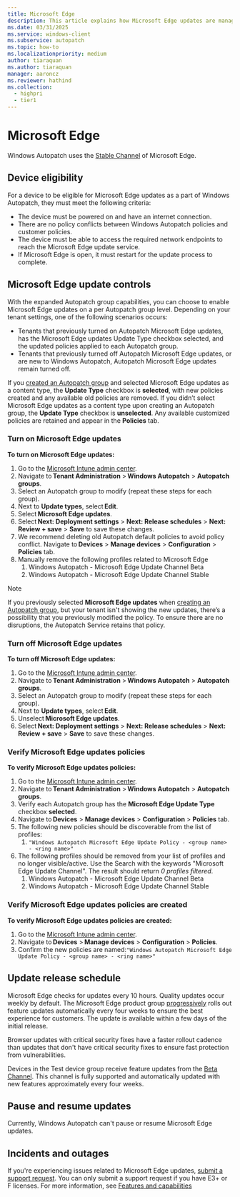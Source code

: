 ```yaml
---
title: Microsoft Edge
description: This article explains how Microsoft Edge updates are managed in Windows Autopatch
ms.date: 03/31/2025
ms.service: windows-client
ms.subservice: autopatch
ms.topic: how-to
ms.localizationpriority: medium
author: tiaraquan
ms.author: tiaraquan
manager: aaroncz
ms.reviewer: hathind
ms.collection:
  - highpri
  - tier1
---
```


# Microsoft Edge

Windows Autopatch uses the [Stable Channel](/deployedge/microsoft-edge-channels#stable-channel) of Microsoft Edge.

## Device eligibility

For a device to be eligible for Microsoft Edge updates as a part of Windows Autopatch, they must meet the following criteria:

- The device must be powered on and have an internet connection.
- There are no policy conflicts between Windows Autopatch policies and customer policies.
- The device must be able to access the required network endpoints to reach the Microsoft Edge update service.
- If Microsoft Edge is open, it must restart for the update process to complete.

## Microsoft Edge update controls

With the expanded Autopatch group capabilities, you can choose to enable Microsoft Edge updates on a per Autopatch group level. Depending on your tenant settings, one of the following scenarios occurs:

- Tenants that previously turned on Autopatch Microsoft Edge updates, has the Microsoft Edge updates Update Type checkbox selected, and the updated policies applied to each Autopatch group.  
- Tenants that previously turned off Autopatch Microsoft Edge updates, or are new to Windows Autopatch, Autopatch Microsoft Edge updates remain turned off.

If you [created an Autopatch group](../manage/windows-autopatch-manage-autopatch-groups.md#create-an-autopatch-group) and selected Microsoft Edge updates as a content type, the **Update Type** checkbox is **selected**, with new policies created and any available old policies are removed. If you didn’t select Microsoft Edge updates as a content type upon creating an Autopatch group, the **Update Type** checkbox is **unselected**. Any available customized policies are retained and appear in the **Policies** tab.

### Turn on Microsoft Edge updates

**To turn on Microsoft Edge updates:**

1. Go to the [Microsoft Intune admin center](https://go.microsoft.com/fwlink/?linkid=2109431).
1. Navigate to **Tenant Administration** > **Windows Autopatch** > **Autopatch groups**.
1. Select an Autopatch group to modify (repeat these steps for each group).  
1. Next to **Update types**, select **Edit**.  
1. Select **Microsoft Edge updates**.  
1. Select **Next: Deployment settings** > **Next: Release schedules** > **Next: Review + save** > **Save** to save these changes.
1. We recommend deleting old Autopatch default policies to avoid policy conflict. Navigate to **Devices** > **Manage devices** > **Configuration** > **Policies** tab.  
1. Manually remove the following profiles related to Microsoft Edge
    1. Windows Autopatch - Microsoft Edge Update Channel Beta
    1. Windows Autopatch - Microsoft Edge Update Channel Stable

> [!NOTE]
> If you previously selected **Microsoft Edge updates** when [creating an Autopatch group](../manage/windows-autopatch-manage-autopatch-groups.md#create-an-autopatch-group), but your tenant isn't showing the new updates, there’s a possibility that you previously modified the policy. To ensure there are no disruptions, the Autopatch Service retains that policy.

### Turn off Microsoft Edge updates

**To turn off Microsoft Edge updates:**

1. Go to the [Microsoft Intune admin center](https://go.microsoft.com/fwlink/?linkid=2109431).
1. Navigate to **Tenant Administration** > **Windows Autopatch** > **Autopatch groups**.
1. Select an Autopatch group to modify (repeat these steps for each group).  
1. Next to **Update types**, select **Edit**.
1. Unselect **Microsoft Edge updates**.  
1. Select **Next: Deployment settings** > **Next: Release schedules** > **Next: Review + save** > **Save** to save these changes.

### Verify Microsoft Edge updates policies

**To verify Microsoft Edge updates policies:**

1. Go to the [Microsoft Intune admin center](https://go.microsoft.com/fwlink/?linkid=2109431).
1. Navigate to **Tenant Administration** > **Windows Autopatch** > **Autopatch groups**.  
1. Verify each Autopatch group has the **Microsoft Edge Update Type** checkbox **selected**.
1. Navigate to **Devices** > **Manage devices** > **Configuration** > **Policies** tab.
1. The following new policies should be discoverable from the list of profiles:
    1. `"Windows Autopatch Microsoft Edge Update Policy - <group name> - <ring name>"`
1. The following profiles should be removed from your list of profiles and no longer visible/active. Use the Search with the keywords "Microsoft Edge Update Channel". The result should return *0 profiles filtered*.
    1. Windows Autopatch - Microsoft Edge Update Channel Beta
    1. Windows Autopatch - Microsoft Edge Update Channel Stable

### Verify Microsoft Edge updates policies are created

**To verify Microsoft Edge updates policies are created:**

1. Go to the [Microsoft Intune admin center](https://go.microsoft.com/fwlink/?linkid=2109431).
1. Navigate to **Devices** > **Manage devices** > **Configuration** > **Policies**.
1. Confirm the new policies are named:`"Windows Autopatch Microsoft Edge Update Policy - <group name> - <ring name>"`

## Update release schedule

Microsoft Edge checks for updates every 10 hours. Quality updates occur weekly by default. The Microsoft Edge product group [progressively](/deployedge/microsoft-edge-update-progressive-rollout) rolls out feature updates automatically every four weeks to ensure the best experience for customers. The update is available within a few days of the initial release.

Browser updates with critical security fixes have a faster rollout cadence than updates that don't have critical security fixes to ensure fast protection from vulnerabilities.

Devices in the Test device group receive feature updates from the [Beta Channel](/deployedge/microsoft-edge-channels#beta-channel). This channel is fully supported and automatically updated with new features approximately every four weeks.

## Pause and resume updates

Currently, Windows Autopatch can't pause or resume Microsoft Edge updates.

## Incidents and outages

If you're experiencing issues related to Microsoft Edge updates, [submit a support request](../operate/windows-autopatch-support-request.md). You can only submit a support request if you have E3+ or F licenses. For more information, see [Features and capabilities](../overview/windows-autopatch-overview.md#features-and-capabilities)
